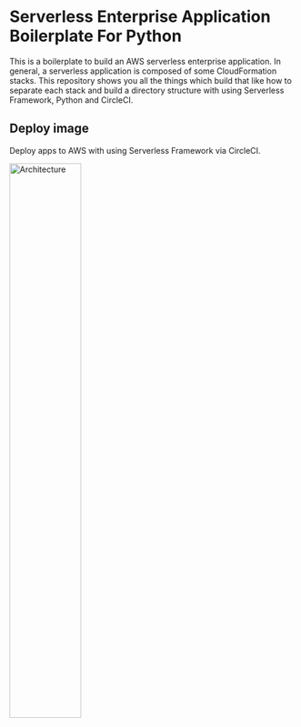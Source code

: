 # Serverless Enterprise Application Boilerplate For Python
This is a boilerplate to build an AWS serverless enterprise application. In general, a serverless application is composed of some CloudFormation stacks. This repository shows you all the things which build that like how to separate each stack and build a directory structure with using Serverless Framework, Python and CircleCI.

## Deploy image
Deploy apps to AWS with using Serverless Framework via CircleCI.

<img src="https://raw.githubusercontent.com/serverless-operations/serverless-enterprise-application-boilerplate-for-python/master/service.png" alt="Architecture" width="50%;">
